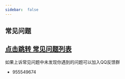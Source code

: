 ```yaml
---
sidebar:  false
---
```


## 常见问题

<h2>
<a href="https://mp.weixin.qq.com/s/UVWaGSrMxu_d8CoDusJnpQ">点击跳转 常见问题列表</a>
</h2>

如果上诉常见问题中未发现你遇到的问题可以加入QQ反馈群

- 955549674
